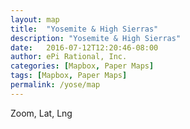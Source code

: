 ```yaml
---
layout: map
title:  "Yosemite & High Sierras"
description: "Yosemite & High Sierras"
date:   2016-07-12T12:20:46-08:00
author: ePi Rational, Inc.
categories: [Mapbox, Paper Maps]
tags: [Mapbox, Paper Maps]
permalink: /yose/map
---
```


<div id='map'></div>
<div id='zoom-level'>Zoom, Lat, Lng</div>

<script>

var bounds = [     // WSEN
    [-120.0,37.4], // Southwest coordinates
    [-119.0,38.0]  // Northeast coordinates
];


var map = new mapboxgl.Map({
    container: 'map',
    style: 'mapbox://styles/roblabs/ciqk2376r000lb9m98hmyzwr7',
    zoom: 13,
    minZoom: 13,
    maxZoom: 14.9,
    center: [  -119.3204, 37.8733],
    maxBounds: bounds
});

map.on('zoomend', function(){
  ZoomOrDragEnd();
});

map.on('moveend', function(){
  ZoomOrDragEnd();
});

function ZoomOrDragEnd(){
  var zoom = map.getZoom();
  var center = map.getCenter().toArray();

  var zoomOutput = parseFloat(zoom).toFixed(2);
  var centerOutput = parseFloat(center[1]).toFixed(4) + ', ' + parseFloat(center[0]).toFixed(4);
  document.getElementById('zoom-level').innerHTML = 'Zoom, Lat, Lng:  ' + zoomOutput + ', ' + centerOutput;
}
</script>
